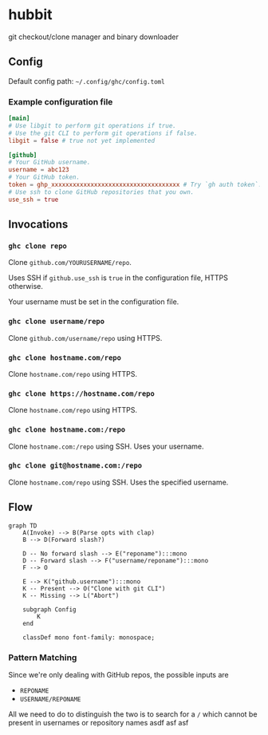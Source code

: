 # hubbit

git checkout/clone manager and binary downloader

## Config

Default config path: `~/.config/ghc/config.toml`

### Example configuration file

```toml
[main]
# Use libgit to perform git operations if true.
# Use the git CLI to perform git operations if false.
libgit = false # true not yet implemented

[github]
# Your GitHub username.
username = abc123
# Your GitHub token.
token = ghp_xxxxxxxxxxxxxxxxxxxxxxxxxxxxxxxxxxxx # Try `gh auth token`.
# Use ssh to clone GitHub repositories that you own.
use_ssh = true
```

## Invocations

### `ghc clone repo`

Clone `github.com/YOURUSERNAME/repo`.

Uses SSH if `github.use_ssh` is `true` in the configuration file, HTTPS
otherwise.

Your username must be set in the configuration file.

### `ghc clone username/repo`

Clone `github.com/username/repo` using HTTPS.

### `ghc clone hostname.com/repo`

Clone `hostname.com/repo` using HTTPS.

### `ghc clone https://hostname.com/repo`

Clone `hostname.com/repo` using HTTPS.

### `ghc clone hostname.com:/repo`

Clone `hostname.com:/repo` using SSH. Uses your username.

### `ghc clone git@hostname.com:/repo`

Clone `hostname.com/repo` using SSH. Uses the specified username.

## Flow

```mermaid
graph TD
    A(Invoke) --> B(Parse opts with clap)
    B --> D(Forward slash?)

    D -- No forward slash --> E("reponame"):::mono
    D -- Forward slash --> F("username/reponame"):::mono
    F --> O

    E --> K("github.username"):::mono
    K -- Present --> O("Clone with git CLI")
    K -- Missing --> L("Abort")

    subgraph Config
        K
    end

    classDef mono font-family: monospace;
```

### Pattern Matching

Since we're only dealing with GitHub repos, the possible inputs are

- `REPONAME`
- `USERNAME/REPONAME`

All we need to do to distinguish the two is to search for a `/` which cannot be present in usernames or repository names asdf asf asf
